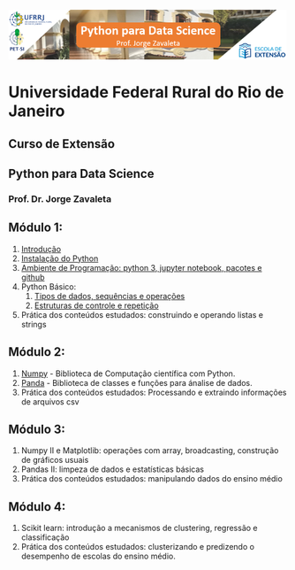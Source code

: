 ![](images/ds_rural.png)
# Universidade Federal Rural do Rio de Janeiro
## Curso de Extensão
## Python para Data Science
### Prof. Dr. Jorge Zavaleta

## Módulo 1:
1. [Introdução](pdf/Python_para_data_science_rural.pdf)
2. [Instalação do Python](https://youtu.be/mk3PAthQ-UE)
3. [Ambiente de Programação: python 3, jupyter notebook, pacotes e github](ds_rural_modulo_1.ipynb)
4. Python Básico:
	1. [Tipos de dados, sequências e operações](M1_1_Tipos_de_dados.ipynb)
	2. [Estruturas de controle e repetição](M1_2_Estruturas_de_controle.ipynb)
5. Prática dos conteúdos estudados: construindo e operando listas e strings

## Módulo 2:
1. [Numpy](M2_1_numpy.ipynb) - Biblioteca de Computação científica com Python.
2. [Panda](M2_2_pandas.ipynb) - Biblioteca de classes e funções para ánalise de dados.
3. Prática dos conteúdos estudados: Processando e extraindo informações de arquivos csv

## Módulo 3:
1. Numpy II e Matplotlib: operações com array, broadcasting, construção de gráficos usuais
2. Pandas II: limpeza de dados e estatísticas básicas
3. Prática dos conteúdos estudados: manipulando dados do ensino médio

## Módulo 4:
1. Scikit learn: introdução a mecanismos de clustering, regressão e classificação
2. Prática dos conteúdos estudados: clusterizando e predizendo o desempenho de escolas do ensino médio.
